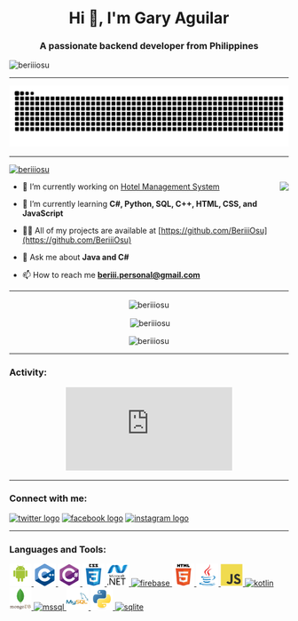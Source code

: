 <h1 align="center">Hi 👋, I'm Gary Aguilar</h1>
<h3 align="center">A passionate backend developer from Philippines</h3>

<p align="left"> <img src="https://komarev.com/ghpvc/?username=beriiiosu&label=Profile%20views&color=0e75b6&style=flat" alt="beriiiosu" /> </p>

---

<div align="center">
  <img src="https://raw.githubusercontent.com/BeriiiOsu/BeriiiOsu/output/snake.svg" alt="Snake animation" />
</div>

---

<p align="left"> <a href="https://github.com/ryo-ma/github-profile-trophy"><img src="https://github-profile-trophy.vercel.app/?username=beriiiosu" alt="beriiiosu" /></a> </p>

<img align="right" height="150" src="https://i.imgflip.com/65efzo.gif" />

- 🔭 I’m currently working on [Hotel Management System](https://github.com/BeriiiOsu/Hotel-Management)

- 🌱 I’m currently learning **C#, Python, SQL, C++, HTML, CSS, and JavaScript**

- 👨‍💻 All of my projects are available at [https://github.com/BeriiiOsu](https://github.com/BeriiiOsu)

- 💬 Ask me about **Java and C#**

- 📫 How to reach me **beriii.personal@gmail.com**

---

<div align="center">
  <p><img align="center" src="https://github-readme-stats.vercel.app/api/top-langs?username=beriiiosu&show_icons=true&locale=en&layout=compact&theme=dracula" alt="beriiiosu" /></p>
</div>

<div align="center">
  <p>&nbsp;<img align="center" src="https://github-readme-stats.vercel.app/api?username=beriiiosu&show_icons=true&locale=en&theme=dracula" alt="beriiiosu" /></p>
</div>

<div align="center">
  <p><img align="center" src="https://github-readme-streak-stats.herokuapp.com/?user=beriiiosu&theme=dracula" alt="beriiiosu" /></p>
</div>

---

### Activity:
<div align="center">
  <figure><embed src="https://wakatime.com/share/@30780e03-d916-4824-8ffc-efa7f79bd9df/7e436ad7-8250-4e96-bb0a-6bbca56a4de2.svg"></embed></figure>
</div>

---

<h3 align="left">Connect with me:</h3>
<p align="left">
<a href="https://twitter.com/beriiiofficial" target="blank"><img src="https://img.shields.io/static/v1?message=Twitter&logo=twitter&label=&color=1DA1F2&logoColor=white&labelColor=&style=for-the-badge" height="35" alt="twitter logo" /></a>
<a href="https://fb.com/its.me.beriiiosu" target="blank"><img src="https://img.shields.io/static/v1?message=Facebook&logo=facebook&label=&color=1877F2&logoColor=white&labelColor=&style=for-the-badge" height="35" alt="facebook logo" /></a>
<a href="https://instagram.com/beriiiosu" target="blank"><img src="https://img.shields.io/static/v1?message=Instagram&logo=instagram&label=&color=E4405F&logoColor=white&labelColor=&style=for-the-badge" height="35" alt="instagram logo" /></a>
</p>

---

<h3 align="left">Languages and Tools:</h3>
<p align="left"> <a href="https://developer.android.com" target="_blank" rel="noreferrer"> <img src="https://raw.githubusercontent.com/devicons/devicon/master/icons/android/android-original-wordmark.svg" alt="android" width="40" height="40"/> </a> <a href="https://www.w3schools.com/cpp/" target="_blank" rel="noreferrer"> <img src="https://raw.githubusercontent.com/devicons/devicon/master/icons/cplusplus/cplusplus-original.svg" alt="cplusplus" width="40" height="40"/> </a> <a href="https://www.w3schools.com/cs/" target="_blank" rel="noreferrer"> <img src="https://raw.githubusercontent.com/devicons/devicon/master/icons/csharp/csharp-original.svg" alt="csharp" width="40" height="40"/> </a> <a href="https://www.w3schools.com/css/" target="_blank" rel="noreferrer"> <img src="https://raw.githubusercontent.com/devicons/devicon/master/icons/css3/css3-original-wordmark.svg" alt="css3" width="40" height="40"/> </a> <a href="https://dotnet.microsoft.com/" target="_blank" rel="noreferrer"> <img src="https://raw.githubusercontent.com/devicons/devicon/master/icons/dot-net/dot-net-original-wordmark.svg" alt="dotnet" width="40" height="40"/> </a> <a href="https://firebase.google.com/" target="_blank" rel="noreferrer"> <img src="https://www.vectorlogo.zone/logos/firebase/firebase-icon.svg" alt="firebase" width="40" height="40"/> </a> <a href="https://www.w3.org/html/" target="_blank" rel="noreferrer"> <img src="https://raw.githubusercontent.com/devicons/devicon/master/icons/html5/html5-original-wordmark.svg" alt="html5" width="40" height="40"/> </a> <a href="https://www.java.com" target="_blank" rel="noreferrer"> <img src="https://raw.githubusercontent.com/devicons/devicon/master/icons/java/java-original.svg" alt="java" width="40" height="40"/> </a> <a href="https://developer.mozilla.org/en-US/docs/Web/JavaScript" target="_blank" rel="noreferrer"> <img src="https://raw.githubusercontent.com/devicons/devicon/master/icons/javascript/javascript-original.svg" alt="javascript" width="40" height="40"/> </a> <a href="https://kotlinlang.org" target="_blank" rel="noreferrer"> <img src="https://www.vectorlogo.zone/logos/kotlinlang/kotlinlang-icon.svg" alt="kotlin" width="40" height="40"/> </a> <a href="https://www.mongodb.com/" target="_blank" rel="noreferrer"> <img src="https://raw.githubusercontent.com/devicons/devicon/master/icons/mongodb/mongodb-original-wordmark.svg" alt="mongodb" width="40" height="40"/> </a> <a href="https://www.microsoft.com/en-us/sql-server" target="_blank" rel="noreferrer"> <img src="https://www.svgrepo.com/show/303229/microsoft-sql-server-logo.svg" alt="mssql" width="40" height="40"/> </a> <a href="https://www.mysql.com/" target="_blank" rel="noreferrer"> <img src="https://raw.githubusercontent.com/devicons/devicon/master/icons/mysql/mysql-original-wordmark.svg" alt="mysql" width="40" height="40"/> </a> <a href="https://www.python.org" target="_blank" rel="noreferrer"> <img src="https://raw.githubusercontent.com/devicons/devicon/master/icons/python/python-original.svg" alt="python" width="40" height="40"/> </a> <a href="https://www.sqlite.org/" target="_blank" rel="noreferrer"> <img src="https://www.vectorlogo.zone/logos/sqlite/sqlite-icon.svg" alt="sqlite" width="40" height="40"/> </a> </p>
